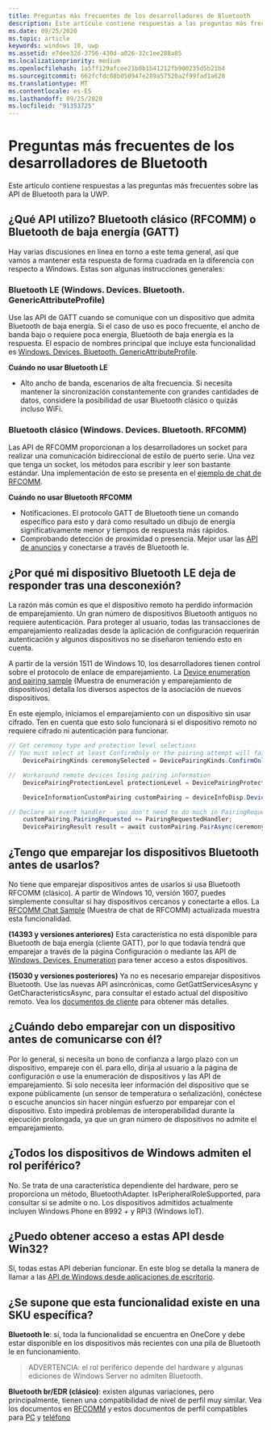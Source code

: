 ```yaml
---
title: Preguntas más frecuentes de los desarrolladores de Bluetooth
description: Este artículo contiene respuestas a las preguntas más frecuentes relacionadas con las API de Bluetooth para la UWP.
ms.date: 09/25/2020
ms.topic: article
keywords: windows 10, uwp
ms.assetid: e7dee32d-3756-430d-a026-32c1ee288a85
ms.localizationpriority: medium
ms.openlocfilehash: 1a5ff129afcee21b0b1b41212fb900235d5b21b4
ms.sourcegitcommit: 662fcfdc08b050947e289a57520a2f99fad1a620
ms.translationtype: MT
ms.contentlocale: es-ES
ms.lasthandoff: 09/25/2020
ms.locfileid: "91353725"
---
```

# <a name="bluetooth-developer-faq"></a>Preguntas más frecuentes de los desarrolladores de Bluetooth

Este artículo contiene respuestas a las preguntas más frecuentes sobre las API de Bluetooth para la UWP.

## <a name="what-apis-do-i-use-bluetooth-classic-rfcomm-or-bluetooth-low-energy-gatt"></a>¿Qué API utilizo? Bluetooth clásico (RFCOMM) o Bluetooth de baja energía (GATT)
Hay varias discusiones en línea en torno a este tema general, así que vamos a mantener esta respuesta de forma cuadrada en la diferencia con respecto a Windows. Estas son algunas instrucciones generales:

### <a name="bluetooth-le-windowsdevicesbluetoothgenericattributeprofile"></a>Bluetooth LE (Windows. Devices. Bluetooth. GenericAttributeProfile)

Use las API de GATT cuando se comunique con un dispositivo que admita Bluetooth de baja energía. Si el caso de uso es poco frecuente, el ancho de banda bajo o requiere poca energía, Bluetooth de baja energía es la respuesta. El espacio de nombres principal que incluye esta funcionalidad es [Windows. Devices. Bluetooth. GenericAttributeProfile](/uwp/api/Windows.Devices.Bluetooth.GenericAttributeProfile). 

**Cuándo no usar Bluetooth LE**
- Alto ancho de banda, escenarios de alta frecuencia. Si necesita mantener la sincronización constantemente con grandes cantidades de datos, considere la posibilidad de usar Bluetooth clásico o quizás incluso WiFi. 

### <a name="bluetooth-classic-windowsdevicesbluetoothrfcomm"></a>Bluetooth clásico (Windows. Devices. Bluetooth. RFCOMM)

Las API de RFCOMM proporcionan a los desarrolladores un socket para realizar una comunicación bidireccional de estilo de puerto serie. Una vez que tenga un socket, los métodos para escribir y leer son bastante estándar. Una implementación de esto se presenta en el [ejemplo de chat de RFCOMM](https://github.com/Microsoft/Windows-universal-samples/tree/dev/Samples/BluetoothRfcommChat). 

**Cuándo no usar Bluetooth RFCOMM** 
- Notificaciones. El protocolo GATT de Bluetooth tiene un comando específico para esto y dará como resultado un dibujo de energía significativamente menor y tiempos de respuesta más rápidos. 
- Comprobando detección de proximidad o presencia. Mejor usar las [API de anuncios](/uwp/api/windows.devices.bluetooth.advertisement) y conectarse a través de Bluetooth le. 


## <a name="why-does-my-bluetooth-le-device-stop-responding-after-a-disconnect"></a>¿Por qué mi dispositivo Bluetooth LE deja de responder tras una desconexión?

La razón más común es que el dispositivo remoto ha perdido información de emparejamiento. Un gran número de dispositivos Bluetooth antiguos no requiere autenticación. Para proteger al usuario, todas las transacciones de emparejamiento realizadas desde la aplicación de configuración requerirán autenticación y algunos dispositivos no se diseñaron teniendo esto en cuenta. 

A partir de la versión 1511 de Windows 10, los desarrolladores tienen control sobre el protocolo de enlace de emparejamiento. La [Device enumeration and pairing sample](https://github.com/Microsoft/Windows-universal-samples/tree/master/Samples/DeviceEnumerationAndPairing) (Muestra de enumeración y emparejamiento de dispositivos) detalla los diversos aspectos de la asociación de nuevos dispositivos.

En este ejemplo, iniciamos el emparejamiento con un dispositivo sin usar cifrado. Ten en cuenta que esto solo funcionará si el dispositivo remoto no requiere cifrado ni autenticación para funcionar.

```csharp
// Get ceremony type and protection level selections
// You must select at least ConfirmOnly or the pairing attempt will fail
    DevicePairingKinds ceremonySelected = DevicePairingKinds.ConfirmOnly;

//  Workaround remote devices losing pairing information
    DevicePairingProtectionLevel protectionLevel = DevicePairingProtectionLevel.None

    DeviceInformationCustomPairing customPairing = deviceInfoDisp.DeviceInformation.Pairing.Custom;

// Declare an event handler - you don't need to do much in PairingRequestedHandler since the ceremony is "None"
    customPairing.PairingRequested += PairingRequestedHandler;
    DevicePairingResult result = await customPairing.PairAsync(ceremonySelected, protectionLevel);
```

## <a name="do-i-have-to-pair-bluetooth-devices-before-using-them"></a>¿Tengo que emparejar los dispositivos Bluetooth antes de usarlos?

No tiene que emparejar dispositivos antes de usarlos si usa Bluetooth RFCOMM (clásico). A partir de Windows 10, versión 1607, puedes simplemente consultar si hay dispositivos cercanos y conectarte a ellos. La [RFCOMM Chat Sample](https://github.com/Microsoft/Windows-universal-samples/tree/dev/Samples/BluetoothRfcommChat) (Muestra de chat de RFCOMM) actualizada muestra esta funcionalidad. 

**(14393 y versiones anteriores)** Esta característica no está disponible para Bluetooth de baja energía (cliente GATT), por lo que todavía tendrá que emparejar a través de la página Configuración o mediante las API de [Windows. Devices. Enumeration](/uwp/api/windows.devices.enumeration) para tener acceso a estos dispositivos.

**(15030 y versiones posteriores)** Ya no es necesario emparejar dispositivos Bluetooth. Use las nuevas API asincrónicas, como GetGattServicesAsync y GetCharacteristicsAsync, para consultar el estado actual del dispositivo remoto. Vea los [documentos de cliente](gatt-client.md) para obtener más detalles. 

## <a name="when-should-i-pair-with-a-device-before-communicating-with-it"></a>¿Cuándo debo emparejar con un dispositivo antes de comunicarse con él?
Por lo general, si necesita un bono de confianza a largo plazo con un dispositivo, empareje con él. para ello, dirija al usuario a la página de configuración o use la enumeración de dispositivos y las API de emparejamiento. Si solo necesita leer información del dispositivo que se expone públicamente (un sensor de temperatura o señalización), conéctese o escuche anuncios sin hacer ningún esfuerzo por emparejar con el dispositivo. Esto impedirá problemas de interoperabilidad durante la ejecución prolongada, ya que un gran número de dispositivos no admite el emparejamiento. 

## <a name="do-all-windows-devices-support-peripheral-role"></a>¿Todos los dispositivos de Windows admiten el rol periférico?

No. Se trata de una característica dependiente del hardware, pero se proporciona un método, BluetoothAdapter. IsPeripheralRoleSupported, para consultar si se admite o no.  Los dispositivos admitidos actualmente incluyen Windows Phone en 8992 + y RPi3 (Windows IoT). 

## <a name="can-i-access-these-apis-from-win32"></a>¿Puedo obtener acceso a estas API desde Win32?

Sí, todas estas API deberían funcionar. En este blog se detalla la manera de llamar a las [API de Windows desde aplicaciones de escritorio](https://blogs.windows.com/buildingapps/2017/01/25/calling-windows-10-apis-desktop-application/).

## <a name="is-this-functionality-supposed-to-exist-on-a-specific-sku"></a>¿Se supone que esta funcionalidad existe en una SKU específica?

**Bluetooth le**: sí, toda la funcionalidad se encuentra en OneCore y debe estar disponible en los dispositivos más recientes con una pila de Bluetooth le en funcionamiento.

> ADVERTENCIA: el rol periférico depende del hardware y algunas ediciones de Windows Server no admiten Bluetooth.

**Bluetooth br/EDR (clásico)**: existen algunas variaciones, pero principalmente, tienen una compatibilidad de nivel de perfil muy similar. Vea los documentos en [RFCOMM](send-or-receive-files-with-rfcomm.md) y estos documentos de perfil compatibles para [PC](https://support.microsoft.com/help/10568/windows-10-supported-bluetooth-profiles) y [teléfono](https://support.microsoft.com/help/10569/windows-10-mobile-supported-bluetooth-profiles)